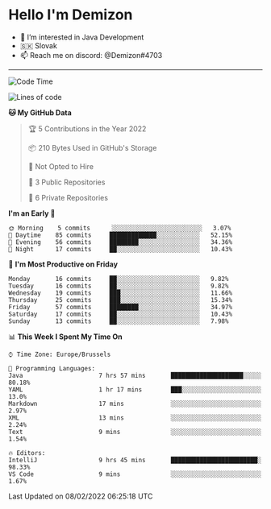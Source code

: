 # Hello I'm Demizon
- 👀 I’m interested in Java Development
- 🇸🇰 Slovak
- 📫 Reach me on discord: @Demizon#4703
<hr>

<!--START_SECTION:waka-->
![Code Time](http://img.shields.io/badge/Code%20Time-207%20hrs%2021%20mins-blue)

![Lines of code](https://img.shields.io/badge/From%20Hello%20World%20I%27ve%20Written-11%20Thousand%20lines%20of%20code-blue)

**🐱 My GitHub Data** 

> 🏆 5 Contributions in the Year 2022
 > 
> 📦 210 Bytes Used in GitHub's Storage 
 > 
> 🚫 Not Opted to Hire
 > 
> 📜 3 Public Repositories 
 > 
> 🔑 6 Private Repositories  
 > 
**I'm an Early 🐤** 

```text
🌞 Morning    5 commits      ░░░░░░░░░░░░░░░░░░░░░░░░░   3.07% 
🌆 Daytime    85 commits     █████████████░░░░░░░░░░░░   52.15% 
🌃 Evening    56 commits     ████████░░░░░░░░░░░░░░░░░   34.36% 
🌙 Night      17 commits     ██░░░░░░░░░░░░░░░░░░░░░░░   10.43%

```
📅 **I'm Most Productive on Friday** 

```text
Monday       16 commits     ██░░░░░░░░░░░░░░░░░░░░░░░   9.82% 
Tuesday      16 commits     ██░░░░░░░░░░░░░░░░░░░░░░░   9.82% 
Wednesday    19 commits     ███░░░░░░░░░░░░░░░░░░░░░░   11.66% 
Thursday     25 commits     ███░░░░░░░░░░░░░░░░░░░░░░   15.34% 
Friday       57 commits     ████████░░░░░░░░░░░░░░░░░   34.97% 
Saturday     17 commits     ██░░░░░░░░░░░░░░░░░░░░░░░   10.43% 
Sunday       13 commits     ██░░░░░░░░░░░░░░░░░░░░░░░   7.98%

```


📊 **This Week I Spent My Time On** 

```text
⌚︎ Time Zone: Europe/Brussels

💬 Programming Languages: 
Java                     7 hrs 57 mins       ████████████████████░░░░░   80.18% 
YAML                     1 hr 17 mins        ███░░░░░░░░░░░░░░░░░░░░░░   13.0% 
Markdown                 17 mins             ░░░░░░░░░░░░░░░░░░░░░░░░░   2.97% 
XML                      13 mins             ░░░░░░░░░░░░░░░░░░░░░░░░░   2.24% 
Text                     9 mins              ░░░░░░░░░░░░░░░░░░░░░░░░░   1.54%

🔥 Editors: 
IntelliJ                 9 hrs 45 mins       ████████████████████████░   98.33% 
VS Code                  9 mins              ░░░░░░░░░░░░░░░░░░░░░░░░░   1.67%

```


 Last Updated on 08/02/2022 06:25:18 UTC
<!--END_SECTION:waka-->
